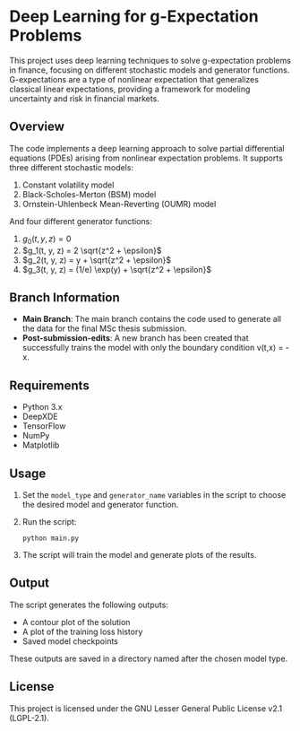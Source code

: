 # Deep Learning for g-Expectation Problems

This project uses deep learning techniques to solve g-expectation problems in finance, focusing on different stochastic models and generator functions. G-expectations are a type of nonlinear expectation that generalizes classical linear expectations, providing a framework for modeling uncertainty and risk in financial markets.

## Overview

The code implements a deep learning approach to solve partial differential equations (PDEs) arising from nonlinear expectation problems. It supports three different stochastic models:

1. Constant volatility model
2. Black-Scholes-Merton (BSM) model
3. Ornstein-Uhlenbeck Mean-Reverting (OUMR) model

And four different generator functions:

1. $g_0(t, y, z) = 0$
2. $g_1(t, y, z) = 2 \sqrt{z^2 + \epsilon}$
3. $g_2(t, y, z) = y + \sqrt{z^2 + \epsilon}$
4. $g_3(t, y, z) = (1/e) \exp(y) + \sqrt{z^2 + \epsilon}$

## Branch Information

- **Main Branch**: The main branch contains the code used to generate all the data for the final MSc thesis submission.
- **Post-submission-edits**: A new branch has been created that successfully trains the model with only the boundary condition v(t,x) = -x.

## Requirements

- Python 3.x
- DeepXDE
- TensorFlow
- NumPy
- Matplotlib

## Usage

1. Set the `model_type` and `generator_name` variables in the script to choose the desired model and generator function.
2. Run the script:

   ```
   python main.py
   ```

3. The script will train the model and generate plots of the results.

## Output

The script generates the following outputs:

- A contour plot of the solution
- A plot of the training loss history
- Saved model checkpoints

These outputs are saved in a directory named after the chosen model type.

## License

This project is licensed under the GNU Lesser General Public License v2.1 (LGPL-2.1).

